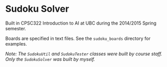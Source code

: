 # Sudoku Solver
Built in CPSC322 Introduction to AI at UBC during the 2014/2015 Spring semester.

Boards are specified in text files. See the `sudoku_boards` directory for examples.

*Note: The `SudokuUtil` and `SudokuTester` classes were built by course staff. Only the `SudokuSolver` was built by myself.*
